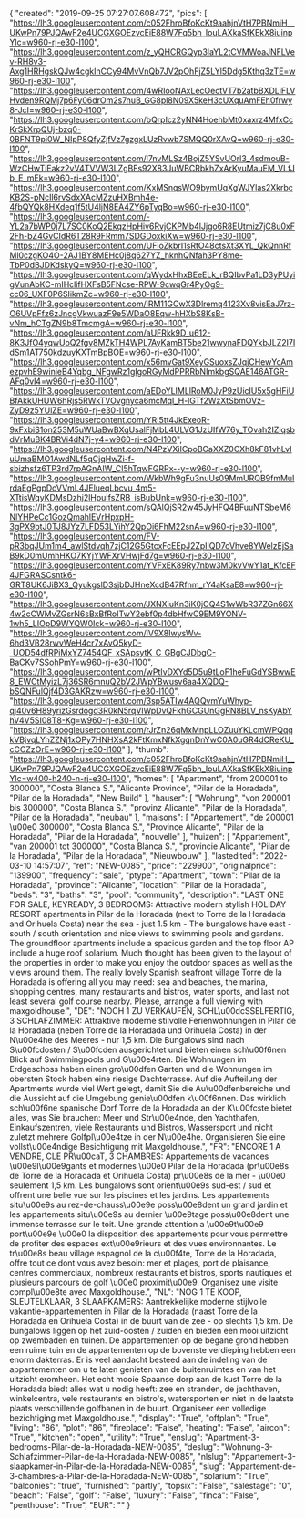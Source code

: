 {
"created": "2019-09-25 07:27:07.608472",
"pics": [
"https://lh3.googleusercontent.com/c052FhroBfoKcKt9aahjnVtH7PBNmiH__UKwPn79PJQAwF2e4UCGXGOEzvcEiE88W7Fq5bh_IouLAXkaSfKEkX8iuinpYlc=w960-rj-e30-l100",
"https://lh3.googleusercontent.com/z_yQHCRGQyp3laYL2tCVMWoaJNFLVev-RH8v3-Axg1HRHgskQJw4cgkInCCy94MvVnQb7JV2pOhFjZ5LYl5Ddg5Kthq3zTE=w960-rj-e30-l100",
"https://lh3.googleusercontent.com/4wRIooNAxLecOectVT7b2atbBXDLiFLVHvden9RQMj7p6Fy06drOm2s7nuB_GG8pl8N09X5keH3cUXquAmFEh0frwy8-JcI=w960-rj-e30-l100",
"https://lh3.googleusercontent.com/bQrpIcz2yNN4HoehbMt0xaxrz4MfxCcKrSkXrpQUj-bzq0-0BFNT9pi0W_NIpP8QfyZjfVz7gzgxLUzRvwb7SMQQ0rXAvQ=w960-rj-e30-l100",
"https://lh3.googleusercontent.com/l7nvMLSz4BojZ5YSvUOrl3_4sdmouB-WzCHwTiEakz2vV4TVVW3LZgBFs92X83JuWBCRbkhZxArKyuMauEM_VLfJb_E_mEk=w960-rj-e30-l100",
"https://lh3.googleusercontent.com/KxMSnqsWO9bymUqXgWJYlas2XkrbcKB2S-pNcIl6rvSdxXAcMZzuHXBmh4e-4fbQYQk8HXdeq1f5tU4ljN8EA4ZY6pTyqBo=w960-rj-e30-l100",
"https://lh3.googleusercontent.com/-YL2a7bWP0j7L7SC0KoQ2EkqzHpHiv6RvjCKPMb4lJjgo6R8EUtmiz7jC8u0xF2Fh-bZ4GvCIdR6T28R9FRmm7SDGDoxkiXw=w960-rj-e30-l100",
"https://lh3.googleusercontent.com/UFloZkbrI1sRtO48ctsXt3XYL_QkQnnRfMl0czgKO4O-2AJ1BY8MEHc0j8q627YZ_hknhQNfah3PY8me-TbP0dBJDKdskyQ=w960-rj-e30-l100",
"https://lh3.googleusercontent.com/qWydxHhxBEeELk_rBQIbvPa1LD3yPUyigVunAbKC-mIHclifHXFsB5FNcse-RPW-9cwqGr4PyOg9-cc06_UXF0P6SIikmZc=w960-rj-e30-l100",
"https://lh3.googleusercontent.com/iRM11GCwX3Dlremq4123Xv8visEaJ7rz-O6UVpFfz6zJncgVkwuazF9e5WDaO8Eqw-hHXbS8KsB-vNm_hCTgZN9b8TmcmgA=w960-rj-e30-l100",
"https://lh3.googleusercontent.com/aUFRkk9D_u612-8K3JfO4yqwUoQ2fgv8MZkTH4WPL7AyKamBT5be21wwynaFDQYkbJLZ2I7IdSm1AT750kdzuyKXTmBpBOE=w960-rj-e30-l100",
"https://lh3.googleusercontent.com/x56mvGat9XeyGSuoxsZJqjCHewYcAmezpvhE9winieB4Yqbg_NFgwRz1gIgoRGyMdPPRRbNImkbgSQAE146ATGR-AFq0vl4=w960-rj-e30-l100",
"https://lh3.googleusercontent.com/aEDoYLIMLlRoM0JyP9zUicIU5x5gHFiUBfAkkUHUW6hRjs5RWkTVOvgnyca6mcMqI_H-lGTf2WzXtSbmOVz-ZyD9z5YUlZE=w960-rj-e30-l100",
"https://lh3.googleusercontent.com/YRI5tt4JkExeoR-9xFxbiS1on253M5uWUaBwBXqUsalFjMbL4ULVG1JzUIfW76y_TOvah2IZlqsbdVrMuBK4BRVi4dN7j-y4=w960-rj-e30-l100",
"https://lh3.googleusercontent.com/N4PzVXiICpoBCaXXZ0CXh8kF81vhLvIuUmaBMO1AwdNLf5qCjqHwZi-f-sbizhsfz6TP3rd7rpAGnAIW_Cl5hTqwFGRPx--y=w960-rj-e30-l100",
"https://lh3.googleusercontent.com/WkbWh9gFu3nuUs09MmURQB9fmMuIrdaEgPgpDoVVmL4JElueqLbcvu_4m5-XTtisWqyKDMsDzhj2lHpuIfsZRB_isBubUnk=w960-rj-e30-l100",
"https://lh3.googleusercontent.com/sQAlQjSR2w45JyHFQ4BFuuNTSbeM6NlYHPeCc1GozQmahlEVrHpxpH-3gPX9btJ0TJ8JYz7LFD53LYihY2QpOi6FhM22snA=w960-rj-e30-l100",
"https://lh3.googleusercontent.com/FV-pR3bqJUm1m4_awlStdvqh7zjC12G5GtcxFcEEpJ2ZpIlQD7oVhve8YWelzEjSaB9kD0mUmhHKO7KYjYWFXrVHwjFd7g=w960-rj-e30-l100",
"https://lh3.googleusercontent.com/YVFxEK89Ry7nbw3M0kvVwY1at_KfcEF4JFGRASCsntk6-GRT8UK6JiBX3_QyukgslD3sjbDJHneXcdB47Rfnm_rY4aKsaE8=w960-rj-e30-l100",
"https://lh3.googleusercontent.com/JXNXiuKn3iK0jOQ4S1wWbR37ZGn66X4w2cCWMvZGsrN6sBxBfRoITwY2ebf0p4dbHfwC9EM9YONV-1wh5_LIOpD9WYQW0Ick=w960-rj-e30-l100",
"https://lh3.googleusercontent.com/lV9X8IwysWv-6hd3VB28rwvWeH4cr7xAvQ5kyD-_UOD54dfRPiMxYZ7454QF_xSApsytK_C_GBgCJDbgC-BaCKv7SSohPmY=w960-rj-e30-l100",
"https://lh3.googleusercontent.com/wPtIvDXYd5D5u9tLoF1heFuGdYSBwwE8_EWCtMyizL7j36SR6mnuQ2bV2JWpYBwusv6aa4XQDQ-bSQNFulQjf4D3GAKRzw=w960-rj-e30-l100",
"https://lh3.googleusercontent.com/3sp5ATIw4AQQvmYuWhyp-qj40v6H89yrizGsrdogd3R0kN5rqVlWpDvQFkhGCGUnGgRN8BLV_nsKyAbYhV4V5SI08T8-Kg=w960-rj-e30-l100",
"https://lh3.googleusercontent.com/rJrZn26qMxMnpLLOZuuYKLcmWPQqqkVBjvqLYnZZNj1xOPy7HNHXsA2kFtKmxNfkXgqnDnYwC0A0uGR4dCReKU_cCCZzOrE=w960-rj-e30-l100"
],
"thumb": "https://lh3.googleusercontent.com/c052FhroBfoKcKt9aahjnVtH7PBNmiH__UKwPn79PJQAwF2e4UCGXGOEzvcEiE88W7Fq5bh_IouLAXkaSfKEkX8iuinpYlc=w400-h240-n-rj-e30-l100",
"homes": [
"Apartment",
"from 200001 to 300000",
"Costa Blanca S.",
"Alicante Province",
"Pilar de la Horadada",
"Pilar de la Horadada",
"New Build"
],
"hauser": [
"Wohnung",
"von 200001 bis 300000",
"Costa Blanca S.",
"provinz Alicante",
"Pilar de la Horadada",
"Pilar de la Horadada",
"neubau"
],
"maisons": [
"Appartement",
"de 200001 \u00e0 300000",
"Costa Blanca S.",
"Province Alicante",
"Pilar de la Horadada",
"Pilar de la Horadada",
"nouvelle"
],
"huizen": [
"Appartement",
"van 200001 tot 300000",
"Costa Blanca S.",
"provincie Alicante",
"Pilar de la Horadada",
"Pilar de la Horadada",
"Nieuwbouw"
],
"lastedited": "2022-03-10 14:57:07",
"ref": "NEW-0085",
"price": "229900",
"originalprice": "139900",
"frequency": "sale",
"ptype": "Apartment",
"town": "Pilar de la Horadada",
"province": "Alicante",
"location": "Pilar de la Horadada",
"beds": "3",
"baths": "3",
"pool": "community",
"description": "LAST ONE FOR SALE, KEYREADY, 3 BEDROOMS: Attractive modern stylish HOLIDAY RESORT apartments in Pilar de la Horadada (next to  Torre de la Horadada and Orihuela Costa) near the sea - just 1.5 km - The bungalows  have east - south / south orientation and nice views to swimming pools and gardens. The  groundfloor apartments include a spacious garden and the top floor AP include a huge  roof solarium. Much thought has been given to the layout of the properties in order to  make you enjoy the outdoor spaces as well as the views around them. The really lovely  Spanish seafront village Torre de la Horadada is offering all you may need: sea and  beaches, the marina, shopping centres, many restaurants and bistros, water sports, and  last not least several golf course nearby. Please, arrange a full viewing with  maxgoldhouse.",
"DE": "NOCH 1 ZU VERKAUFEN, SCHL\u00dcSSELFERTIG, 3 SCHLAFZIMMER: Attraktive moderne stilvolle Ferienwohnungen in Pilar de la Horadada (neben Torre de la Horadada und Orihuela Costa) in der N\u00e4he des Meeres - nur 1,5 km. Die Bungalows sind nach S\u00fcdosten / S\u00fcden ausgerichtet und bieten einen sch\u00f6nen Blick auf Swimmingpools und G\u00e4rten. Die Wohnungen im Erdgeschoss haben einen gro\u00dfen Garten und die Wohnungen im obersten Stock haben eine riesige Dachterrasse. Auf die Aufteilung der Apartments wurde viel Wert gelegt, damit Sie die Au\u00dfenbereiche und die Aussicht auf die Umgebung genie\u00dfen k\u00f6nnen. Das wirklich sch\u00f6ne spanische Dorf Torre de la Horadada an der K\u00fcste bietet alles, was Sie brauchen: Meer und Str\u00e4nde, den Yachthafen, Einkaufszentren, viele Restaurants und Bistros, Wassersport und nicht zuletzt mehrere Golfpl\u00e4tze in der N\u00e4he. Organisieren Sie eine vollst\u00e4ndige Besichtigung mit Maxgoldhouse.",
"FR": "ENCORE 1 A VENDRE, CLE PR\u00caT, 3 CHAMBRES: Appartements de vacances \u00e9l\u00e9gants et modernes \u00e0 Pilar de la Horadada (pr\u00e8s de Torre de la Horadada et Orihuela Costa) pr\u00e8s de la mer - \u00e0 seulement 1,5 km. Les bungalows sont orient\u00e9s sud-est / sud et offrent une belle vue sur les piscines et les jardins. Les appartements situ\u00e9s au rez-de-chauss\u00e9e poss\u00e8dent un grand jardin et les appartements situ\u00e9s au dernier \u00e9tage poss\u00e8dent une immense terrasse sur le toit. Une grande attention a \u00e9t\u00e9 port\u00e9e \u00e0 la disposition des appartements pour vous permettre de profiter des espaces ext\u00e9rieurs et des vues environnantes. Le tr\u00e8s beau village espagnol de la c\u00f4te, Torre de la Horadada, offre tout ce dont vous avez besoin: mer et plages, port de plaisance, centres commerciaux, nombreux restaurants et bistros, sports nautiques et plusieurs parcours de golf \u00e0 proximit\u00e9. Organisez une visite compl\u00e8te avec Maxgoldhouse.",
"NL": "NOG 1 TE KOOP, SLEUTELKLAAR, 3 SLAAPKAMERS: Aantrekkelijke moderne stijlvolle vakantie-appartementen in Pilar de la Horadada (naast Torre de la Horadada en Orihuela Costa) in de buurt van de zee - op slechts 1,5 km. De bungalows liggen op het zuid-oosten / zuiden en bieden een mooi uitzicht op zwembaden en tuinen. De appartementen op de begane grond hebben een ruime tuin en de appartementen op de bovenste verdieping hebben een enorm dakterras. Er is veel aandacht besteed aan de indeling van de appartementen om u te laten genieten van de buitenruimtes en van het uitzicht eromheen. Het echt mooie Spaanse dorp aan de kust Torre de la Horadada biedt alles wat u nodig heeft: zee en stranden, de jachthaven, winkelcentra, vele restaurants en bistro's, watersporten en niet in de laatste plaats verschillende golfbanen in de buurt. Organiseer een volledige bezichtiging met Maxgoldhouse.",
"display": "True",
"offplan": "True",
"living": "86",
"plot": "86",
"fireplace": "False",
"heating": "False",
"aircon": "True",
"kitchen": "open",
"utility": "True",
"enslug": "Apartment-3-bedrooms-Pilar-de-la-Horadada-NEW-0085",
"deslug": "Wohnung-3-Schlafzimmer-Pilar-de-la-Horadada-NEW-0085",
"nlslug": "Appartement-3-slaapkamer-in-Pilar-de-la-Horadada-NEW-0085",
"slug": "Appartement-de-3-chambres-a-Pilar-de-la-Horadada-NEW-0085",
"solarium": "True",
"balconies": "true",
"furnished": "partly",
"topsix": "False",
"salestage": "0",
"beach": "False",
"golf": "False",
"luxury": "False",
"finca": "False",
"penthouse": "True",
"EUR": ""
}